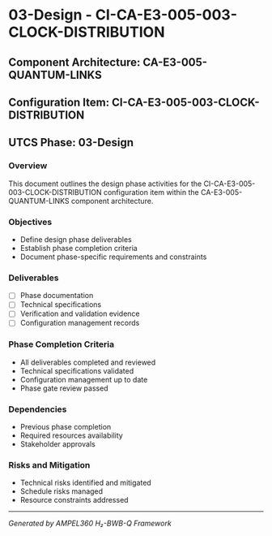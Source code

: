 # 03-Design - CI-CA-E3-005-003-CLOCK-DISTRIBUTION

## Component Architecture: CA-E3-005-QUANTUM-LINKS
## Configuration Item: CI-CA-E3-005-003-CLOCK-DISTRIBUTION
## UTCS Phase: 03-Design

### Overview
This document outlines the design phase activities for the CI-CA-E3-005-003-CLOCK-DISTRIBUTION configuration item within the CA-E3-005-QUANTUM-LINKS component architecture.

### Objectives
- Define design phase deliverables
- Establish phase completion criteria
- Document phase-specific requirements and constraints

### Deliverables
- [ ] Phase documentation
- [ ] Technical specifications
- [ ] Verification and validation evidence
- [ ] Configuration management records

### Phase Completion Criteria
- All deliverables completed and reviewed
- Technical specifications validated
- Configuration management up to date
- Phase gate review passed

### Dependencies
- Previous phase completion
- Required resources availability
- Stakeholder approvals

### Risks and Mitigation
- Technical risks identified and mitigated
- Schedule risks managed
- Resource constraints addressed

---
*Generated by AMPEL360 H₂-BWB-Q Framework*
